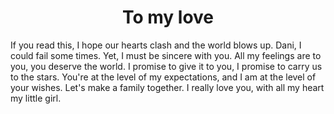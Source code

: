 <h1 align="center">
    To my love
</h1>
If you read this, I hope our hearts clash and the world blows up. Dani, I could fail some times. Yet, I must be sincere with you. All my feelings are to you, you deserve the world. I promise to give it to you, I promise to carry us to the stars. You're at the level of my expectations, and I am at the level of your wishes. Let's make a family together. I really love you, with all my heart my little girl.
